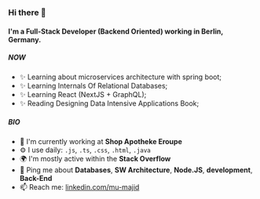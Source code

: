 ### Hi there 👋

#### I'm a Full-Stack Developer (Backend Oriented) working in Berlin, Germany.

##### NOW

- ✨ Learning about microservices architecture with spring boot;
- ✨ Learning Internals Of Relational Databases;
- ✨ Learning React (NextJS + GraphQL);
- ✨ Reading Designing Data Intensive Applications Book;

##### BIO

- 🏢 I'm currently working at **Shop Apotheke Eroupe**
- ⚙️ I use daily: `.js`, `.ts`, `.css`, `.html`, `.java`
- 🌍 I'm mostly active within the **Stack Overflow**
- 💬 Ping me about **Databases**, **SW Architecture**, **Node.JS**, **development**, **Back-End**
- 📫 Reach me: [linkedin.com/mu-majid](https://www.linkedin.com/in/mumajid/)
